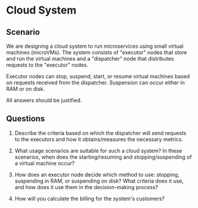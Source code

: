 # Cloud System

## Scenario

We are designing a cloud system to run microservices using small virtual machines (microVMs).
The system consists of "executor" nodes that store and run the virtual machines and a "dispatcher" node that distributes requests to the "executor" nodes.

Executor nodes can stop, suspend, start, or resume virtual machines based on requests received from the dispatcher.
Suspension can occur either in RAM or on disk.

All answers should be justified.

## Questions

1. Describe the criteria based on which the dispatcher will send requests to the executors and how it obtains/measures the necessary metrics.

1. What usage scenarios are suitable for such a cloud system?
In these scenarios, when does the starting/resuming and stopping/suspending of a virtual machine occur?

1. How does an executor node decide which method to use: stopping, suspending in RAM, or suspending on disk?
What criteria does it use, and how does it use them in the decision-making process?

1. How will you calculate the billing for the system's customers?
